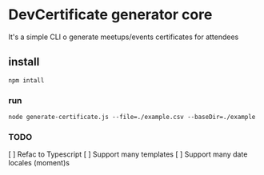 # DevCertificate generator core

It's a simple CLI o generate meetups/events certificates for attendees

## install
``` shell
npm intall
```
### run
``` shell
node generate-certificate.js --file=./example.csv --baseDir=./example
```

### TODO
[ ] Refac  to Typescript
[ ] Support many templates
[ ] Support many date locales (moment)s